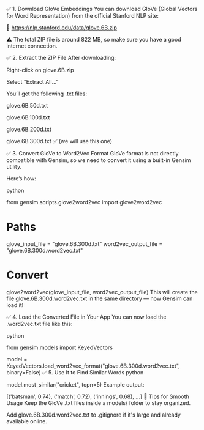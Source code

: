 ✅ 1. Download GloVe Embeddings
You can download GloVe (Global Vectors for Word Representation) from the official Stanford NLP site:

🔗 https://nlp.stanford.edu/data/glove.6B.zip

⚠️ The total ZIP file is around 822 MB, so make sure you have a good internet connection.

✅ 2. Extract the ZIP File
After downloading:

Right-click on glove.6B.zip

Select “Extract All…”

You’ll get the following .txt files:

glove.6B.50d.txt

glove.6B.100d.txt

glove.6B.200d.txt

glove.6B.300d.txt ✅ (we will use this one)

✅ 3. Convert GloVe to Word2Vec Format
GloVe format is not directly compatible with Gensim, so we need to convert it using a built-in Gensim utility.

Here’s how:

python

from gensim.scripts.glove2word2vec import glove2word2vec

# Paths
glove_input_file = "glove.6B.300d.txt"
word2vec_output_file = "glove.6B.300d.word2vec.txt"

# Convert
glove2word2vec(glove_input_file, word2vec_output_file)
This will create the file glove.6B.300d.word2vec.txt in the same directory — now Gensim can load it!

✅ 4. Load the Converted File in Your App
You can now load the .word2vec.txt file like this:

python

from gensim.models import KeyedVectors

model = KeyedVectors.load_word2vec_format("glove.6B.300d.word2vec.txt", binary=False)
✅ 5. Use It to Find Similar Words
python

model.most_similar("cricket", topn=5)
Example output:

[('batsman', 0.74), ('match', 0.72), ('innings', 0.68), ...]
🧠 Tips for Smooth Usage
Keep the GloVe .txt files inside a models/ folder to stay organized.

Add glove.6B.300d.word2vec.txt to .gitignore if it's large and already available online.
